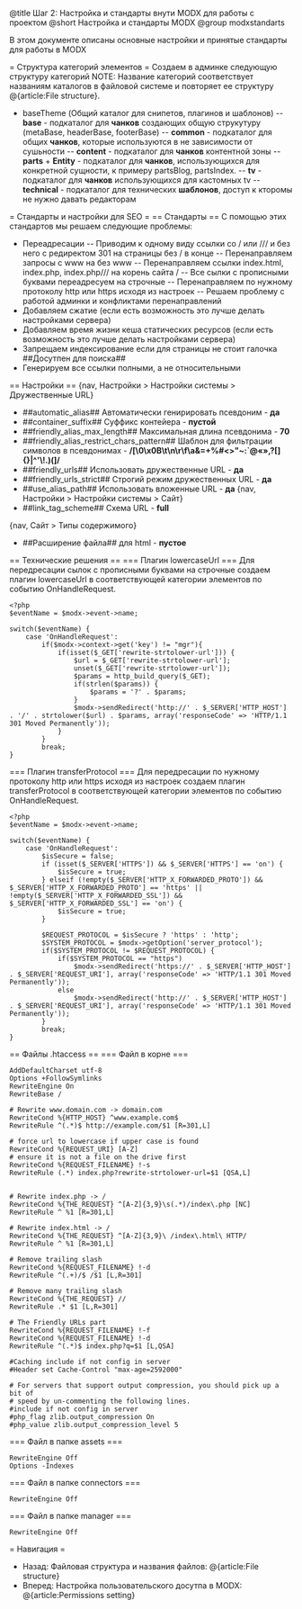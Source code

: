 @title Шаг 2: Настройка и стандарты внути MODX для работы с проектом
@short Настройка и стандарты MODX
@group modxstandarts

В этом документе описаны основные настройки и принятые стандарты для работы в MODX

= Структура категорий элементов =
Создаем в админке следующую структуру категорий
NOTE: Название категорий соответствует названиям каталогов в файловой системе и повторяет ее структуру @{article:File structure}.

- baseTheme (Общий каталог для снипетов, плагинов и шаблонов)
-- **base** - подкаталог для **чанков** создающих общую струкутуру (metaBase, headerBase, footerBase)
-- **common** - подкаталог для общих **чанков**, которые используются в не зависимости от сушьности
-- **content** - подкаталог для **чанков** контентной зоны
-- **parts** + **Entity** - подкаталог для **чанков**, использующихся для конкретной сущности, к примеру partsBlog, partsIndex.
-- **tv** - подкаталог для **чанков** использующихся для кастомных tv
-- **technical** - подкаталог для технических **шаблонов**, доступ к кторомы не нужно давать редакторам

= Стандарты и настройки для SEO =
== Стандарты ==
С помощью этих стандартов мы решаем следующие проблемы:
- Переадресации
-- Приводим к одному виду ссылки со / или /// и без него с редиректом 301 на страницы без / в конце
-- Перенаправляем запросы с www на без www
-- Перенаправляем ссылки index.html, index.php, index.php/// на корень сайта /
-- Все сылки с прописными буквами переадресуем на строчные
-- Перенаправляем по нужному протоколу http или https исходя из настроек
-- Решаем проблему с работой админки и конфликтами перенаправлений
- Добавляем сжатие (если есть возможность это лучше делать настройками сервера)
- Добавляем время жизни кеша статических ресурсов (если есть возможность это лучше делать настройками сервера)
- Запрещаем индексирование если для страницы не стоит галочка ##Досутпен для поиска##
- Генерируем все ссылки полными, а не относительными

== Настройки ==
{nav, Настройки > Настройки системы > Дружественные URL}
- ##automatic_alias## Автоматически генирировать псевдоним - **да**
- ##container_suffix## Суффикс контейера - **пустой**
- ##friendly_alias_max_length## Максимальная длина псевдонима - **70**
- ##friendly_alias_restrict_chars_pattern## Шаблон для фильтрации символов в псевдонимах  - **/[\0\x0B\t\n\r\f\a&=+%#<>"~:`@«»,\?\[\]\{\}\|\^'\\\!\.\)\(]/**
- ##friendly_urls## Использовать дружественные URL - **да**
- ##friendly_urls_strict## Строгий режим дружественных URL - **да**
- ##use_alias_path## Использовать вложенные URL - **да**
{nav, Настройки > Настройки системы > Сайт}
- ##link_tag_scheme## Схема URL - **full**

{nav, Сайт > Типы содержимого}
- ##Расширение файла## для html - **пустое**

== Технические решения ==
=== Плагин lowercaseUrl ===
Для передресации сылок с прописными буквами на строчные создаем плагин lowercaseUrl в соответствующей категории
элементов по событию OnHandleRequest.
```
<?php
$eventName = $modx->event->name;

switch($eventName) {
    case 'OnHandleRequest':
        if($modx->context->get('key') != "mgr"){
            if(isset($_GET['rewrite-strtolower-url'])) {
                $url = $_GET['rewrite-strtolower-url'];
                unset($_GET['rewrite-strtolower-url']);
                $params = http_build_query($_GET);
                if(strlen($params)) {
                    $params = '?' . $params;
                }
                $modx->sendRedirect('http://' . $_SERVER['HTTP_HOST'] . '/' . strtolower($url) . $params, array('responseCode' => 'HTTP/1.1 301 Moved Permanently'));
            }
        }
        break;
}
```

=== Плагин transferProtocol ===
Для передресации по нужному протоколу http или https исходя из настроек создаем плагин transferProtocol в соответствующей
категории элементов по событию OnHandleRequest.
```
<?php
$eventName = $modx->event->name;

switch($eventName) {
    case 'OnHandleRequest':
        $isSecure = false;
        if (isset($_SERVER['HTTPS']) && $_SERVER['HTTPS'] == 'on') {
            $isSecure = true;
        } elseif (!empty($_SERVER['HTTP_X_FORWARDED_PROTO']) && $_SERVER['HTTP_X_FORWARDED_PROTO'] == 'https' || !empty($_SERVER['HTTP_X_FORWARDED_SSL']) && $_SERVER['HTTP_X_FORWARDED_SSL'] == 'on') {
            $isSecure = true;
        }

        $REQUEST_PROTOCOL = $isSecure ? 'https' : 'http';
        $SYSTEM_PROTOCOL = $modx->getOption('server_protocol');
        if($SYSTEM_PROTOCOL != $REQUEST_PROTOCOL) {
            if($SYSTEM_PROTOCOL == "https")
                $modx->sendRedirect('https://' . $_SERVER['HTTP_HOST'] . $_SERVER['REQUEST_URI'], array('responseCode' => 'HTTP/1.1 301 Moved Permanently'));
            else
                $modx->sendRedirect('http://' . $_SERVER['HTTP_HOST'] . $_SERVER['REQUEST_URI'], array('responseCode' => 'HTTP/1.1 301 Moved Permanently'));
        }
        break;
}
```

== Файлы .htaccess ==
=== Файл в корне ===
```
AddDefaultCharset utf-8
Options +FollowSymlinks
RewriteEngine On
RewriteBase /

# Rewrite www.domain.com -> domain.com
RewriteCond %{HTTP_HOST} ^www.example.com$
RewriteRule ^(.*)$ http://example.com/$1 [R=301,L]

# force url to lowercase if upper case is found
RewriteCond %{REQUEST_URI} [A-Z]
# ensure it is not a file on the drive first
RewriteCond %{REQUEST_FILENAME} !-s
RewriteRule (.*) index.php?rewrite-strtolower-url=$1 [QSA,L]


# Rewrite index.php -> /
RewriteCond %{THE_REQUEST} ^[A-Z]{3,9}\s(.*)/index\.php [NC]
RewriteRule ^ %1 [R=301,L]

# Rewrite index.html -> /
RewriteCond %{THE_REQUEST} ^[A-Z]{3,9}\ /index\.html\ HTTP/
RewriteRule ^ %1 [R=301,L]

# Remove trailing slash
RewriteCond %{REQUEST_FILENAME} !-d
RewriteRule ^(.+)/$ /$1 [L,R=301]

# Remove many trailing slash
RewriteCond %{THE_REQUEST} //
RewriteRule .* $1 [L,R=301]

# The Friendly URLs part
RewriteCond %{REQUEST_FILENAME} !-f
RewriteCond %{REQUEST_FILENAME} !-d
RewriteRule ^(.*)$ index.php?q=$1 [L,QSA]

#Caching include if not config in server
#Header set Cache-Control "max-age=2592000"

# For servers that support output compression, you should pick up a bit of
# speed by un-commenting the following lines.
#include if not config in server
#php_flag zlib.output_compression On
#php_value zlib.output_compression_level 5
```

=== Файл в папке assets ===
```
RewriteEngine Off
Options -Indexes
```

=== Файл в папке connectors ===
```
RewriteEngine Off
```

=== Файл в папке manager ===
```
RewriteEngine Off
```

= Навигация =
- Назад: Файловая структура и названия файлов: @{article:File structure}
- Вперед: Настройка пользовательского досутпа в MODX: @{article:Permissions setting}